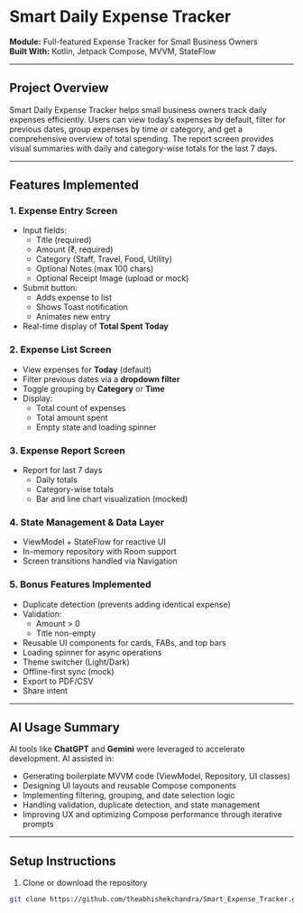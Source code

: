 # Smart Daily Expense Tracker

**Module:** Full-featured Expense Tracker for Small Business Owners  
**Built With:** Kotlin, Jetpack Compose, MVVM, StateFlow  

---

## **Project Overview**
Smart Daily Expense Tracker helps small business owners track daily expenses efficiently. Users can view today’s expenses by default, filter for previous dates, group expenses by time or category, and get a comprehensive overview of total spending. The report screen provides visual summaries with daily and category-wise totals for the last 7 days.

---

## **Features Implemented**

### **1. Expense Entry Screen**
- Input fields:
  - Title (required)
  - Amount (₹, required)
  - Category (Staff, Travel, Food, Utility)
  - Optional Notes (max 100 chars)
  - Optional Receipt Image (upload or mock)
- Submit button:
  - Adds expense to list
  - Shows Toast notification
  - Animates new entry
- Real-time display of **Total Spent Today**

### **2. Expense List Screen**
- View expenses for **Today** (default)
- Filter previous dates via a **dropdown filter**
- Toggle grouping by **Category** or **Time**
- Display:
  - Total count of expenses
  - Total amount spent
  - Empty state and loading spinner

### **3. Expense Report Screen**
- Report for last 7 days
  - Daily totals
  - Category-wise totals
  - Bar and line chart visualization (mocked)

### **4. State Management & Data Layer**
- ViewModel + StateFlow for reactive UI
- In-memory repository with Room support
- Screen transitions handled via Navigation

### **5. Bonus Features Implemented**
- Duplicate detection (prevents adding identical expense)
- Validation:
  - Amount > 0
  - Title non-empty
- Reusable UI components for cards, FABs, and top bars
- Loading spinner for async operations
- Theme switcher (Light/Dark)
- Offline-first sync (mock)
- Export to PDF/CSV
- Share intent

---

## **AI Usage Summary**
AI tools like **ChatGPT** and **Gemini** were leveraged to accelerate development. AI assisted in:
- Generating boilerplate MVVM code (ViewModel, Repository, UI classes)
- Designing UI layouts and reusable Compose components
- Implementing filtering, grouping, and date selection logic
- Handling validation, duplicate detection, and state management
- Improving UX and optimizing Compose performance through iterative prompts

---

## **Setup Instructions**
1. Clone or download the repository
```bash
git clone https://github.com/theabhishekchandra/Smart_Expense_Tracker.git
